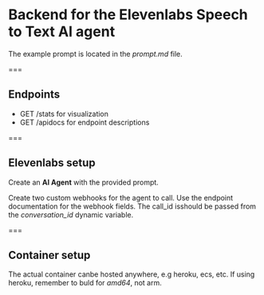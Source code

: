 # Backend for the Elevenlabs Speech to Text AI agent

The example prompt is located in the *prompt.md* file.

===
## Endpoints

* GET /stats for visualization
* GET /apidocs for endpoint descriptions

===
## Elevenlabs setup

Create an **AI Agent** with the provided prompt.

Create two custom webhooks for the agent to call.
Use the endpoint documentation for the webhook fields.
The call_id isshould be passed from the *conversation_id* dynamic variable.

===
## Container setup
The actual container canbe hosted anywhere, e.g heroku, ecs, etc.
If using heroku, remember to buld for *amd64*, not arm.
